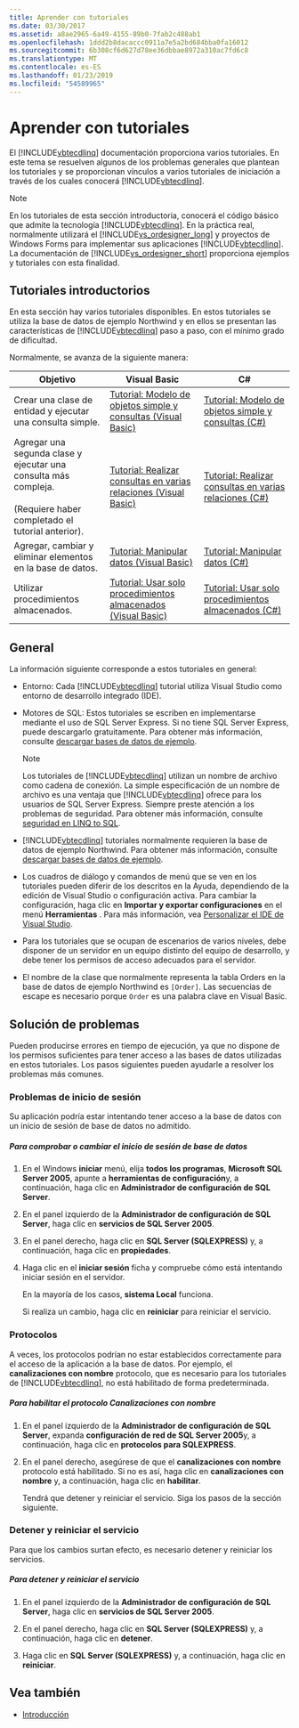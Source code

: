 ```yaml
---
title: Aprender con tutoriales
ms.date: 03/30/2017
ms.assetid: a8ae2965-6a49-4155-89b0-7fab2c488ab1
ms.openlocfilehash: 1ddd2b8dacaccc0911a7e5a2bd684bba0fa16012
ms.sourcegitcommit: 6b308cf6d627d78ee36dbbae8972a310ac7fd6c8
ms.translationtype: MT
ms.contentlocale: es-ES
ms.lasthandoff: 01/23/2019
ms.locfileid: "54589965"
---
```

# <a name="learning-by-walkthroughs"></a>Aprender con tutoriales
El [!INCLUDE[vbtecdlinq](../../../../../../includes/vbtecdlinq-md.md)] documentación proporciona varios tutoriales. En este tema se resuelven algunos de los problemas generales que plantean los tutoriales y se proporcionan vínculos a varios tutoriales de iniciación a través de los cuales conocerá [!INCLUDE[vbtecdlinq](../../../../../../includes/vbtecdlinq-md.md)].  
  
> [!NOTE]
>  En los tutoriales de esta sección introductoria, conocerá el código básico que admite la tecnología [!INCLUDE[vbtecdlinq](../../../../../../includes/vbtecdlinq-md.md)]. En la práctica real, normalmente utilizará el [!INCLUDE[vs_ordesigner_long](../../../../../../includes/vs-ordesigner-long-md.md)] y proyectos de Windows Forms para implementar sus aplicaciones [!INCLUDE[vbtecdlinq](../../../../../../includes/vbtecdlinq-md.md)]. La documentación de [!INCLUDE[vs_ordesigner_short](../../../../../../includes/vs-ordesigner-short-md.md)] proporciona ejemplos y tutoriales con esta finalidad.  
  
## <a name="getting-started-walkthroughs"></a>Tutoriales introductorios  
 En esta sección hay varios tutoriales disponibles. En estos tutoriales se utiliza la base de datos de ejemplo Northwind y en ellos se presentan las características de [!INCLUDE[vbtecdlinq](../../../../../../includes/vbtecdlinq-md.md)] paso a paso, con el mínimo grado de dificultad.  
  
 Normalmente, se avanza de la siguiente manera:  
  
|Objetivo|Visual Basic|C#|  
|---------------|------------------|---------|  
|Crear una clase de entidad y ejecutar una consulta simple.|[Tutorial: Modelo de objetos simple y consultas (Visual Basic)](../../../../../../docs/framework/data/adonet/sql/linq/walkthrough-simple-object-model-and-query-visual-basic.md)|[Tutorial: Modelo de objetos simple y consultas (C#)](../../../../../../docs/framework/data/adonet/sql/linq/walkthrough-simple-object-model-and-query-csharp.md)|  
|Agregar una segunda clase y ejecutar una consulta más compleja.<br /><br /> (Requiere haber completado el tutorial anterior).|[Tutorial: Realizar consultas en varias relaciones (Visual Basic)](../../../../../../docs/framework/data/adonet/sql/linq/walkthrough-querying-across-relationships-visual-basic.md)|[Tutorial: Realizar consultas en varias relaciones (C#)](../../../../../../docs/framework/data/adonet/sql/linq/walkthrough-querying-across-relationships-csharp.md)|  
|Agregar, cambiar y eliminar elementos en la base de datos.|[Tutorial: Manipular datos (Visual Basic)](../../../../../../docs/framework/data/adonet/sql/linq/walkthrough-manipulating-data-visual-basic.md)|[Tutorial: Manipular datos (C#)](../../../../../../docs/framework/data/adonet/sql/linq/walkthrough-manipulating-data-csharp.md)|  
|Utilizar procedimientos almacenados.|[Tutorial: Usar solo procedimientos almacenados (Visual Basic)](../../../../../../docs/framework/data/adonet/sql/linq/walkthrough-using-only-stored-procedures-visual-basic.md)|[Tutorial: Usar solo procedimientos almacenados (C#)](../../../../../../docs/framework/data/adonet/sql/linq/walkthrough-using-only-stored-procedures-csharp.md)|  
  
## <a name="general"></a>General  
 La información siguiente corresponde a estos tutoriales en general:  
  
-   Entorno: Cada [!INCLUDE[vbtecdlinq](../../../../../../includes/vbtecdlinq-md.md)] tutorial utiliza Visual Studio como entorno de desarrollo integrado (IDE).  
  
-   Motores de SQL: Estos tutoriales se escriben en implementarse mediante el uso de SQL Server Express. Si no tiene SQL Server Express, puede descargarlo gratuitamente. Para obtener más información, consulte [descargar bases de datos de ejemplo](../../../../../../docs/framework/data/adonet/sql/linq/downloading-sample-databases.md).  
  
    > [!NOTE]
    >  Los tutoriales de [!INCLUDE[vbtecdlinq](../../../../../../includes/vbtecdlinq-md.md)] utilizan un nombre de archivo como cadena de conexión. La simple especificación de un nombre de archivo es una ventaja que [!INCLUDE[vbtecdlinq](../../../../../../includes/vbtecdlinq-md.md)] ofrece para los usuarios de SQL Server Express. Siempre preste atención a los problemas de seguridad. Para obtener más información, consulte [seguridad en LINQ to SQL](../../../../../../docs/framework/data/adonet/sql/linq/security-in-linq-to-sql.md).  
  
-   [!INCLUDE[vbtecdlinq](../../../../../../includes/vbtecdlinq-md.md)] tutoriales normalmente requieren la base de datos de ejemplo Northwind. Para obtener más información, consulte [descargar bases de datos de ejemplo](../../../../../../docs/framework/data/adonet/sql/linq/downloading-sample-databases.md).  
  
-   Los cuadros de diálogo y comandos de menú que se ven en los tutoriales pueden diferir de los descritos en la Ayuda, dependiendo de la edición de Visual Studio o configuración activa. Para cambiar la configuración, haga clic en **Importar y exportar configuraciones** en el menú **Herramientas** . Para más información, vea [Personalizar el IDE de Visual Studio](/visualstudio/ide/personalizing-the-visual-studio-ide).  
  
-   Para los tutoriales que se ocupan de escenarios de varios niveles, debe disponer de un servidor en un equipo distinto del equipo de desarrollo, y debe tener los permisos de acceso adecuados para el servidor.  
  
-   El nombre de la clase que normalmente representa la tabla Orders en la base de datos de ejemplo Northwind es `[Order]`. Las secuencias de escape es necesario porque `Order` es una palabra clave en Visual Basic.  
  
## <a name="troubleshooting"></a>Solución de problemas  
 Pueden producirse errores en tiempo de ejecución, ya que no dispone de los permisos suficientes para tener acceso a las bases de datos utilizadas en estos tutoriales. Los pasos siguientes pueden ayudarle a resolver los problemas más comunes.  
  
### <a name="log-on-issues"></a>Problemas de inicio de sesión  
 Su aplicación podría estar intentando tener acceso a la base de datos con un inicio de sesión de base de datos no admitido.  
  
##### <a name="to-verify-or-change-the-database-log-on"></a>Para comprobar o cambiar el inicio de sesión de base de datos  
  
1.  En el Windows **iniciar** menú, elija **todos los programas**, **Microsoft SQL Server 2005**, apunte a **herramientas de configuración**y, a continuación, haga clic en **Administrador de configuración de SQL Server**.  
  
2.  En el panel izquierdo de la **Administrador de configuración de SQL Server**, haga clic en **servicios de SQL Server 2005**.  
  
3.  En el panel derecho, haga clic en **SQL Server (SQLEXPRESS)** y, a continuación, haga clic en **propiedades**.  
  
4.  Haga clic en el **iniciar sesión** ficha y compruebe cómo está intentando iniciar sesión en el servidor.  
  
     En la mayoría de los casos, **sistema Local** funciona.  
  
     Si realiza un cambio, haga clic en **reiniciar** para reiniciar el servicio.  
  
### <a name="protocols"></a>Protocolos  
 A veces, los protocolos podrían no estar establecidos correctamente para el acceso de la aplicación a la base de datos. Por ejemplo, el **canalizaciones con nombre** protocolo, que es necesario para los tutoriales de [!INCLUDE[vbtecdlinq](../../../../../../includes/vbtecdlinq-md.md)], no está habilitado de forma predeterminada.  
  
##### <a name="to-enable-the-named-pipes-protocol"></a>Para habilitar el protocolo Canalizaciones con nombre  
  
1.  En el panel izquierdo de la **Administrador de configuración de SQL Server**, expanda **configuración de red de SQL Server 2005**y, a continuación, haga clic en **protocolos para SQLEXPRESS**.  
  
2.  En el panel derecho, asegúrese de que el **canalizaciones con nombre** protocolo está habilitado. Si no es así, haga clic en **canalizaciones con nombre** y, a continuación, haga clic en **habilitar**.  
  
     Tendrá que detener y reiniciar el servicio. Siga los pasos de la sección siguiente.  
  
### <a name="stopping-and-restarting-the-service"></a>Detener y reiniciar el servicio  
 Para que los cambios surtan efecto, es necesario detener y reiniciar los servicios.  
  
##### <a name="to-stop-and-restart-the-service"></a>Para detener y reiniciar el servicio  
  
1.  En el panel izquierdo de la **Administrador de configuración de SQL Server**, haga clic en **servicios de SQL Server 2005**.  
  
2.  En el panel derecho, haga clic en **SQL Server (SQLEXPRESS)** y, a continuación, haga clic en **detener**.  
  
3.  Haga clic en **SQL Server (SQLEXPRESS)** y, a continuación, haga clic en **reiniciar**.  
  
## <a name="see-also"></a>Vea también
- [Introducción](../../../../../../docs/framework/data/adonet/sql/linq/getting-started.md)
